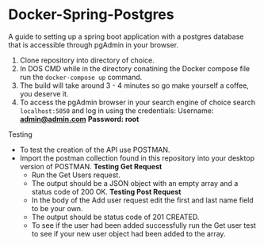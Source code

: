 # Docker-Spring-Postgres
A guide to setting up a spring boot application with a postgres database that is accessible through pgAdmin in your browser. 

1. Clone repository into directory of choice.
2. In DOS CMD while in the directory conatining the Docker compose file run the `docker-compose up` command.
3. The build will take around 3 - 4 minutes so go make yourself a coffee, you deserve it.
4. To access the pgAdmin browser in your search engine of choice search `localhost:5050` and log in using the credentials: Username: **admin@admin.com** **Password: root**

Testing 

* To test the creation of the API use POSTMAN.
* Import the postman collection found in this repository into your desktop version of POSTMAN.
**Testing Get Request**
    * Run the Get Users request.
    * The output should be a JSON object with an empty array and a status code of 200 OK.
**Testing Post Request**
    * In the body of the Add user request edit the first and last name field to be your own.
    * The output should be status code of 201 CREATED.
    * To see if the user had been added successfully run the Get user test to see if your new user object had been added to the array.
